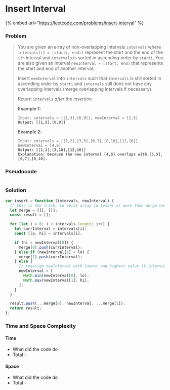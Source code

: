 # Insert Interval

{% embed url="https://leetcode.com/problems/insert-interval" %}

### Problem

> You are given an array of non-overlapping intervals `intervals` where `intervals[i] = [starti, endi]` represent the start and the end of the `ith` interval and `intervals` is sorted in ascending order by `starti`. You are also given an interval `newInterval = [start, end]` that represents the start and end of another interval.
>
> Insert `newInterval` into `intervals` such that `intervals` is still sorted in ascending order by `starti` and `intervals` still does not have any overlapping intervals (merge overlapping intervals if necessary).
>
> Return `intervals` _after the insertion_.
>
> &#x20;
>
> **Example 1:**
>
> <pre><code>Input: intervals = [[1,3],[6,9]], newInterval = [2,5]
> <strong>Output: [[1,5],[6,9]]</strong></code></pre>
>
> **Example 2:**
>
> <pre><code>Input: intervals = [[1,2],[3,5],[6,7],[8,10],[12,16]], newInterval = [4,8]
> <strong>Output: [[1,2],[3,10],[12,16]]
> </strong><strong>Explanation: Because the new interval [4,8] overlaps with [3,5],[6,7],[8,10].</strong></code></pre>

### Pseudocode

```
```

### Solution

```javascript
var insert = function (intervals, newInterval) {
  // this is the trick, to split array to lesser or more than merge newInterval, then reconstitute result at the end
  let merge = [[], []];
  const result = [];

  for (let i = 0; i < intervals.length; i++) {
    let currInterval = intervals[i];
    const [lo, hi] = intervals[i];

    if (hi < newInterval[0]) {
      merge[0].push(currInterval);
    } else if (newInterval[1] < lo) {
      merge[1].push(currInterval);
    } else {
      // reassign newInterval with lowest and highest value if intervals overlap
      newInterval = [
        Math.min(newInterval[0], lo),
        Math.max(newInterval[1], hi),
      ];
    }
  }

  result.push(...merge[0], newInterval, ...merge[1]);
  return result;
};
```

### Time and Space Complexity

#### Time

* What did the code do
* Total -

#### Space

* What did the code do
* Total -
